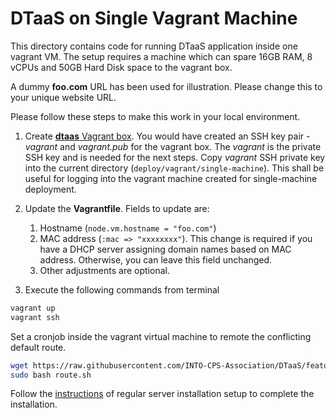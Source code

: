 # DTaaS on Single Vagrant Machine

This directory contains code for running DTaaS application inside one
vagrant VM. The setup requires a machine which can spare 16GB RAM,
8 vCPUs and 50GB Hard Disk space to the vagrant box.

A dummy **foo.com** URL has been used for illustration. Please change this to your unique website URL.

Please follow these steps to make this work in your local environment.

1. Create [**dtaas** Vagrant box](../make_boxes/dtaas/README.md).
You would have created an SSH key pair - _vagrant_ and
_vagrant.pub_ for the vagrant box.
The _vagrant_ is the private SSH key and is needed for the next steps.
Copy _vagrant_ SSH private key into the current directory (`deploy/vagrant/single-machine`).
This shall be useful for logging into the vagrant machine
created for single-machine deployment.

1. Update the **Vagrantfile**. Fields to update are:
    1. Hostname (`node.vm.hostname = "foo.com"`)
    1. MAC address (`:mac => "xxxxxxxx"`). This change is required if you have a DHCP server assigning domain names based on MAC address. Otherwise, you can leave this field unchanged.
    1. Other adjustments are optional.
1. Execute the following commands from terminal

```bash
vagrant up
vagrant ssh
```

Set a cronjob inside the vagrant virtual machine to
remote the conflicting default route.

```bash
wget https://raw.githubusercontent.com/INTO-CPS-Association/DTaaS/feature/distributed-demo/deploy/vagrant/route.sh
sudo bash route.sh
```

Follow the [instructions](../../README.md) of regular server
installation setup to complete the installation.
